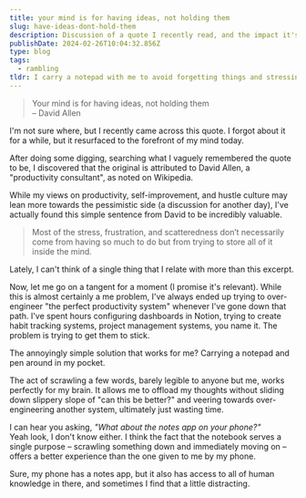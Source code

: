 ```yaml
---
title: your mind is for having ideas, not holding them
slug: have-ideas-dont-hold-them
description: Discussion of a quote I recently read, and the impact it's had.
publishDate: 2024-02-26T10:04:32.856Z
type: blog
tags:
  - rambling
tldr: I carry a notepad with me to avoid forgetting things and stressing out for weeks on end.
---
```


> Your mind is for having ideas, not holding them\
> – David Allen

I'm not sure where, but I recently came across this quote. I forgot about it for a while, but it resurfaced to the forefront of my mind today.

After doing some digging, searching what I vaguely remembered the quote to be, I discovered that the original is attributed to David Allen, a "productivity consultant", as noted on Wikipedia.

While my views on productivity, self-improvement, and hustle culture may lean more towards the pessimistic side (a discussion for another day), I've actually found this simple sentence from David to be incredibly valuable.

> Most of the stress, frustration, and scatteredness don’t necessarily come from having so much to do but from trying to store all of it inside the mind.

Lately, I can't think of a single thing that I relate with more than this excerpt.

Now, let me go on a tangent for a moment (I promise it's relevant). While this is almost certainly a me problem, I've always ended up trying to over-engineer "the perfect productivity system" whenever I've gone down that path. I've spent hours configuring dashboards in Notion, trying to create habit tracking systems, project management systems, you name it. The problem is trying to get them to stick.

The annoyingly simple solution that works for me? Carrying a notepad and pen around in my pocket.

The act of scrawling a few words, barely legible to anyone but me, works perfectly for my brain. It allows me to offload my thoughts without sliding down slippery slope of "can this be better?" and veering towards over-engineering another system, ultimately just wasting time.

I can hear you asking, _"What about the notes app on your phone?"_  
Yeah look, I don't know either. I think the fact that the notebook serves a single purpose – scrawling something down and immediately moving on – offers a better experience than the one given to me by my phone.

Sure, my phone has a notes app, but it also has access to all of human knowledge in there, and sometimes I find that a little distracting.
